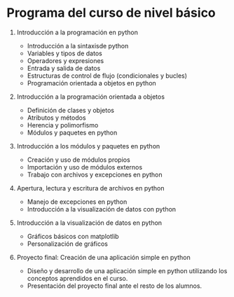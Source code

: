 # Programa del curso de nivel básico

1. Introducción a la programación en python

    * Introducción a la sintaxisde python
    * Variables y tipos de datos
    * Operadores y expresiones
    * Entrada y salida de datos
    * Estructuras de control de flujo (condicionales y bucles)
    * Programación orientada a objetos en python


2. Introducción a la programación orientada a objetos
    * Definición de clases y objetos
    * Atributos y métodos
    * Herencia y polimorfismo
    * Módulos y paquetes en python

3. Introducción a los módulos y paquetes en python
    * Creación y uso de módulos propios
    * Importación y uso de módulos externos
    * Trabajo con archivos y excepciones en python

4. Apertura, lectura y escritura de archivos en python
    * Manejo de excepciones en python
    * Introducción a la visualización de datos con python
 
5. Introducción a la visualización de datos en python
    * Gráficos básicos con matplotlib
    * Personalización de gráficos
  
6. Proyecto final: Creación de una aplicación simple en python

   * Diseño y desarrollo de una aplicación simple en python utilizando los conceptos aprendidos en el curso.
   * Presentación del proyecto final ante el resto de los alumnos.


# Programa del curso de nivel intermedio

0. Herramientas externas 
    * Editores de código como Visual Studio Code.
    * Terminal y línea de comandos en diversos sistemas operativos.
    * Jupyter Notebooks (si decides entrar a data science).
    * Git para control de versiones.
    * Entornos virtuales con PIP.

1. Repaso de conceptos básicos de python

    * Sintaxis básica de python
    * Variables y tipos de datos
    * Operadores y expresiones
    * Estructuras de control de flujo (condicionales y bucles)
    * Programación orientada a objetos en python

2. Conceptos avanzados de programación orientada a objetos en python
    * Encapsulamiento, herencia y polimorfismo
    * Sobrecarga y sobreescritura de métodos

3. Módulos y paquetes en python

    * Creación y uso de módulos propios
    * Importación y uso de módulos externos
    * Instalación y uso de paquetes externos
    * Trabajo con archivos y excepciones en python

4. Apertura, lectura y escritura de archivos en python
    * Trabajo con archivos CSV y JSON
    * Manejo de excepciones en python

5. Introducción a la visualización de datos con python

    * Introducción a la visualización de datos en python
    * Gráficos avanzados con matplotlib
    * Personalización de gráficos
    * Introducción a otras librerías de visualización de datos en python (seaborn, plotly, etc.)
  
6. Proyecto final: Creación de una aplicación compleja en python

    * Diseño y desarrollo de una aplicación compleja en python utilizando los conceptos aprendidos en el curso.
    * Presentación del proyecto final ante el resto de los alumnos.

# Programa del curso de nivel avanzado con el objetivo de trabajar como programador en las areas de backend, ciencia de datos o ETL's

1. Introducción a las aplicaciones de Python en el desarrollo de software, ciencia de datos y ETL's.
2. Fundamentos de programación en Python, como tipos de datos, operadores, estructuras de control de flujo y funciones.
3. Trabajar con módulos y paquetes en Python para organizar y reutilizar código.
4. Uso de bibliotecas y frameworks populares en Python para el desarrollo de aplicaciones web (como Flask o Django) y análisis de datos (como Pandas o Numpy).
5. Aprender a manejar y manipular bases de datos en Python, tanto relacionales como no relacionales.
6. Aplicar técnicas de ciencia de datos en Python, como visualización de datos, análisis de datos y aprendizaje automático.
7. Crear y ejecutar proyectos completos en Python utilizando los conocimientos adquiridos en el curso.
8. Adquirir habilidades prácticas para trabajar como programador en áreas de backend, ciencia de datos o ETL's.